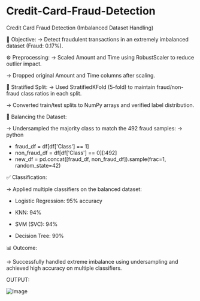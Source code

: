 # Credit-Card-Fraud-Detection
Credit Card Fraud Detection (Imbalanced Dataset Handling)

📌 Objective:
 -> Detect fraudulent transactions in an extremely imbalanced dataset (Fraud: 0.17%).

⚙️ Preprocessing:
 -> Scaled Amount and Time using RobustScaler to reduce outlier impact.
 
 -> Dropped original Amount and Time columns after scaling.

🧪 Stratified Split:
 -> Used StratifiedKFold (5-fold) to maintain fraud/non-fraud class ratios in each split.

 -> Converted train/test splits to NumPy arrays and verified label distribution.

🔁 Balancing the Dataset:

  -> Undersampled the majority class to match the 492 fraud samples:
 -> python
   - fraud_df = df[df['Class'] == 1]
   - non_fraud_df = df[df['Class'] == 0][:492]
   - new_df = pd.concat([fraud_df, non_fraud_df]).sample(frac=1, random_state=42)

✅ Classification:

 -> Applied multiple classifiers on the balanced dataset:

  - Logistic Regression: 95% accuracy
  
  - KNN: 94%
  
  - SVM (SVC): 94%
  
  - Decision Tree: 90%

📊 Outcome:

 -> Successfully handled extreme imbalance using undersampling and achieved high accuracy on multiple classifiers.

OUTPUT:

![Image](https://github.com/user-attachments/assets/7afd2153-6b50-4bd2-8db1-9f02d3d2ebc6)

